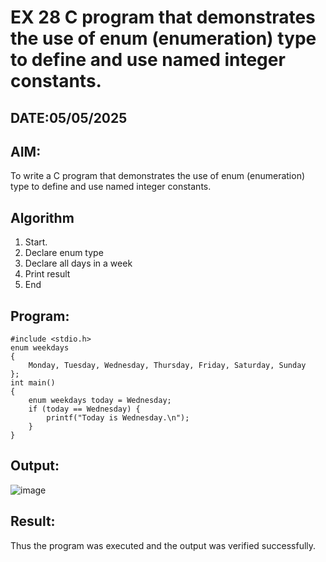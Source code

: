 # EX 28 C program that demonstrates the use of enum (enumeration) type to define and use named integer constants.
## DATE:05/05/2025
## AIM:
To write a C program that demonstrates the use of enum (enumeration) type to define and use named integer constants.

## Algorithm
1. Start. 
2. Declare enum type 
3. Declare all days in a week 
4. Print result 
5. End  

## Program:
```
#include <stdio.h> 
enum weekdays
{ 
    Monday, Tuesday, Wednesday, Thursday, Friday, Saturday, Sunday 
}; 
int main()
{ 
    enum weekdays today = Wednesday; 
    if (today == Wednesday) { 
        printf("Today is Wednesday.\n"); 
    } 
} 
```

## Output:
![image](https://github.com/user-attachments/assets/f0952c5d-3308-4e05-a99f-8d21da01ba56)

## Result:
Thus the program was executed and the output was verified successfully.
